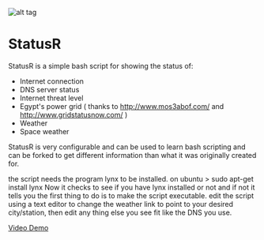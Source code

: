 ![alt tag](https://sourceforge.net/p/statusr/screenshot/Screenshot%20from%202014-10-29%2016%3A29%3A05.png)



# StatusR
StatusR is a simple bash script for showing the status of:
- Internet connection
- DNS server status
- Internet threat level
- Egypt's power grid ( thanks to http://www.mos3abof.com/  and http://www.gridstatusnow.com/  )
- Weather
- Space weather

StatusR is very configurable and can be used to learn bash scripting and can be forked to get different information than what it was originally created for.

the script needs the program lynx to be installed.
on ubuntu > sudo apt-get install lynx
Now it checks to see if you have lynx installed or not and if not it tells you
the first thing to do is to make the script executable.
edit the script using a text editor to change the weather link to point to your desired city/station, then edit any thing else you see fit like the DNS you use.

[Video Demo](https://www.youtube.com/watch?v=RK_lWcjUzdw)
